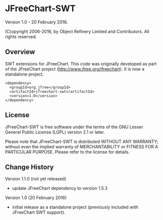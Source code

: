 JFreeChart-SWT
==============

Version 1.0 - 20 February 2016.

(C)opyright 2006-2016, by Object Refinery Limited and Contributors. All rights reserved.

Overview
--------
SWT extensions for JFreeChart. This code was originally developed as part of the JFreeChart project (http://www.jfree.org/jfreechart). It is now a standalone project.

    <dependency>
      <groupId>org.jfree</groupId>
      <artifactId>jfreechart-swt</artifactId>
      <version>1.0</version>
    </dependency>

License
-------
JFreeChart-SWT is free software under the terms of the GNU Lesser General Public License (LGPL) version 2.1 or later.

Please note that JFreeChart-SWT is distributed WITHOUT ANY WARRANTY; without even the implied warranty of MERCHANTABILITY or FITNESS FOR A PARTICULAR PURPOSE. Please refer to the license for details.

Change History
--------------

Version 1.1.0 (not yet released)
- update JFreeChart dependency to version 1.5.3

Version 1.0 (20 February 2016)
- initial release as a standalone project (previously included with JFreeChart SWT support).